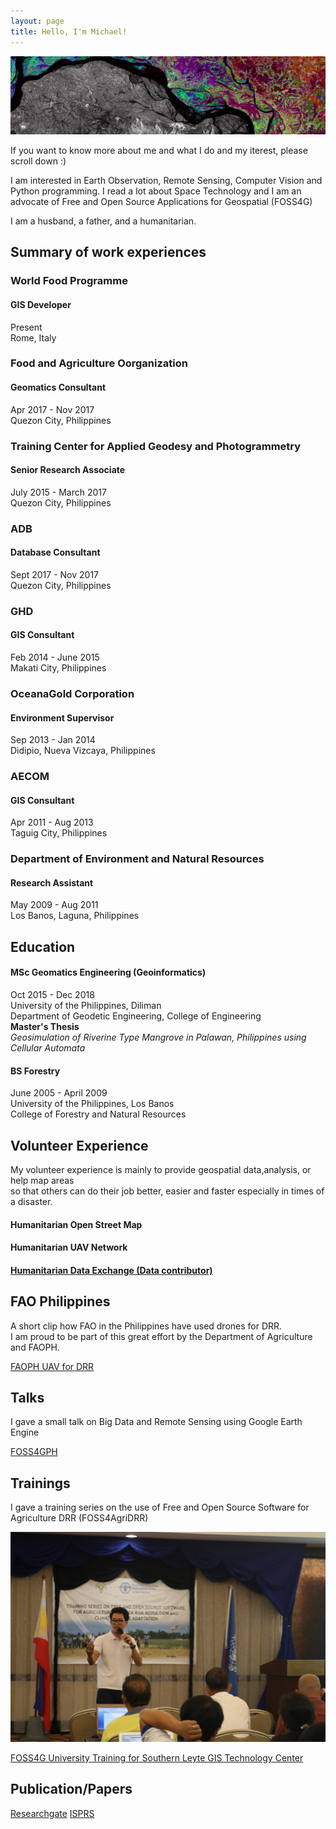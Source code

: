 ```yaml
---
layout: page
title: Hello, I'm Michael!
---
```


![bg](esa.jpg)

If you want to know more about me and what I do and my iterest, please scroll down :) 

I am interested in Earth Observation, Remote Sensing, Computer Vision and 
Python programming. I read a lot about Space Technology and I am an
advocate of Free and Open Source Applications for Geospatial (FOSS4G)

I am a husband, a father, and a humanitarian. 


## Summary of work experiences

### World Food Programme
#### GIS Developer
<p>Present<br> Rome, Italy</p>

### Food and Agriculture Oorganization
#### Geomatics Consultant
<p>Apr 2017 - Nov 2017 <br> Quezon City, Philippines</p>

### Training Center for Applied Geodesy and Photogrammetry
#### Senior Research Associate
<p>July 2015 - March 2017 <br> Quezon City, Philippines</p>

### ADB
#### Database Consultant
<p>Sept 2017 - Nov 2017 <br> Quezon City, Philippines</p>

### GHD
#### GIS Consultant
<p>Feb 2014 - June 2015 <br> Makati City, Philippines</p>

### OceanaGold Corporation
#### Environment Supervisor
<p>Sep 2013 - Jan 2014 <br> Didipio, Nueva Vizcaya, Philippines</p>

### AECOM
#### GIS Consultant
<p>Apr 2011 - Aug 2013 <br> Taguig City, Philippines</p>

### Department of Environment and Natural Resources
#### Research Assistant
<p>May 2009 - Aug 2011 <br> Los Banos, Laguna, Philippines</p>

## Education
#### MSc Geomatics Engineering (Geoinformatics)
<p>Oct 2015 - Dec 2018 <br> University of the Philippines, Diliman <br> Department of Geodetic Engineering, College of Engineering<br><strong>Master's Thesis</strong><br><em>Geosimulation of Riverine Type Mangrove in Palawan, Philippines using Cellular Automata</em></p>

#### BS Forestry
<p>June 2005 - April 2009 <br> University of the Philippines, Los Banos <br> College of Forestry and Natural Resources</p>

## Volunteer Experience
<p>My volunteer experience is mainly to provide geospatial data,analysis, or help map areas <br> so that others can do their job better, easier and faster especially in times of a disaster.</p>

#### Humanitarian Open Street Map
#### Humanitarian UAV Network
#### [Humanitarian Data Exchange (Data contributor)](https://data.humdata.org/user/mgmanalili)

## FAO Philippines
<p>A short clip how FAO in the Philippines have used drones for DRR. <br>I am proud to be part of this great effort by the Department of Agriculture and FAOPH.</p>

[FAOPH UAV for DRR](https://www.youtube.com/watch?v=tBtCVX-j_ek&feature=youtu.be)

## Talks
<p>I gave a small talk on Big Data and Remote Sensing using Google Earth Engine</p>

[FOSS4GPH](https://foss4gph.github.io/)

## Trainings
<p>I gave a training series on the use of Free and Open Source Software for Agriculture DRR (FOSS4AgriDRR)</p>

![FAO Geomatics Training for DRR](FAO_DRR.jpg)

[FOSS4G University Training for Southern Leyte GIS Technology Center](https://slsugistc.com/2018/05/17/advance-gis-training-workshop-on-free-and-open-source-software-for-geospatial-data/)

## Publication/Papers
[Researchgate](https://www.researchgate.net/profile/Michael_Andrew_Manalili)
[ISPRS](https://doi.org/10.5194/isprs-archives-XLII-4-W12-83-2019)




